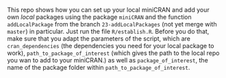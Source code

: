 This repo shows how you can set up your local miniCRAN and add your own *local* 
packages using the package `miniCRAN` and the function `addLocalPackage` from
the branch `23-addLocalPackages` (not yet merge with `master`) in particular. 
Just run the file `R/establish.R`. Before you do that, make sure that you adapt
the parameters of the script, which are `cran_dependencies` (the dependencies
you need for your local package to work), `path_to_package_of_interest`
(which gives the path to the local repo you wan to add to your miniCRAN.) as 
well as `package_of_interest`, the name of the package folder within 
`path_to_package_of_interest`.